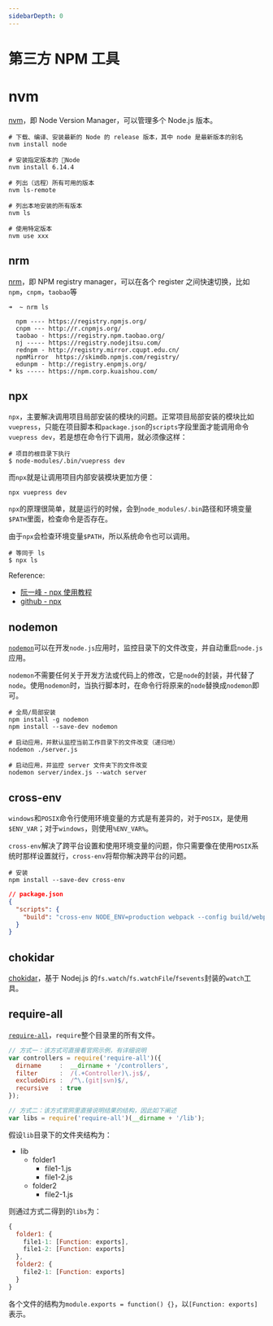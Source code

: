 ```yaml
---
sidebarDepth: 0
---
```


# 第三方 NPM 工具

# nvm

[nvm](https://github.com/creationix/nvm)，即 Node Version Manager，可以管理多个 Node.js 版本。

```shell
# 下载、编译、安装最新的 Node 的 release 版本，其中 node 是最新版本的别名
nvm install node

# 安装指定版本的 Node
nvm install 6.14.4

# 列出（远程）所有可用的版本
nvm ls-remote

# 列出本地安装的所有版本
nvm ls

# 使用特定版本
nvm use xxx
```

## nrm

[nrm](https://github.com/Pana/nrm)，即 NPM registry manager，可以在各个 register 之间快速切换，比如`npm`，`cnpm`，`taobao`等

```shell
➜  ~ nrm ls

  npm ---- https://registry.npmjs.org/
  cnpm --- http://r.cnpmjs.org/
  taobao - https://registry.npm.taobao.org/
  nj ----- https://registry.nodejitsu.com/
  rednpm - http://registry.mirror.cqupt.edu.cn/
  npmMirror  https://skimdb.npmjs.com/registry/
  edunpm - http://registry.enpmjs.org/
* ks ----- https://npm.corp.kuaishou.com/
```

## npx

`npx`，主要解决调用项目局部安装的模块的问题。正常项目局部安装的模块比如`vuepress`，只能在项目脚本和`package.json`的`scripts`字段里面才能调用命令`vuepress dev`，若是想在命令行下调用，就必须像这样：

```shell
# 项目的根目录下执行
$ node-modules/.bin/vuepress dev
```

而`npx`就是让调用项目内部安装模块更加方便：

```shell
npx vuepress dev
```

`npx`的原理很简单，就是运行的时候，会到`node_modules/.bin`路径和环境变量`$PATH`里面，检查命令是否存在。

由于`npx`会检查环境变量`$PATH`，所以系统命令也可以调用。

```shell
# 等同于 ls
$ npx ls
```

Reference:

- [阮一峰 - npx 使用教程](http://www.ruanyifeng.com/blog/2019/02/npx.html)
- [github - npx](https://github.com/zkat/npx)

## nodemon

[`nodemon`](https://github.com/remy/nodemon)可以在开发`node.js`应用时，监控目录下的文件改变，并自动重启`node.js`应用。

`nodemon`不需要任何关于开发方法或代码上的修改，它是`node`的封装，并代替了`node`。使用`nodemon`时，当执行脚本时，在命令行将原来的`node`替换成`nodemon`即可。

```shell
# 全局/局部安装
npm install -g nodemon
npm install --save-dev nodemon

# 启动应用，并默认监控当前工作目录下的文件改变（递归地）
nodemon ./server.js

# 启动应用，并监控 server 文件夹下的文件改变
nodemon server/index.js --watch server
```

## cross-env

`windows`和`POSIX`命令行使用环境变量的方式是有差异的，对于`POSIX`，是使用`$ENV_VAR`；对于`windows`，则使用`%ENV_VAR%`。

`cross-env`解决了跨平台设置和使用环境变量的问题，你只需要像在使用`POSIX`系统时那样设置就行，`cross-env`将帮你解决跨平台的问题。

```shell
# 安装
npm install --save-dev cross-env
```

```json
// package.json
{
  "scripts": {
    "build": "cross-env NODE_ENV=production webpack --config build/webpack.config.js"
  }
}
```

## chokidar

[chokidar](https://github.com/paulmillr/chokidar)，基于 Nodej.js 的`fs.watch`/`fs.watchFile`/`fsevents`封装的`watch`工具。

## require-all

[`require-all`](https://github.com/felixge/node-require-all)，`require`整个目录里的所有文件。

```js
// 方式一：该方式可直接看官网示例，有详细说明
var controllers = require('require-all')({
  dirname     :  __dirname + '/controllers',
  filter      :  /(.+Controller)\.js$/,
  excludeDirs :  /^\.(git|svn)$/,
  recursive   : true
});
```

```js
// 方式二：该方式官网里直接说明结果的结构，因此如下阐述
var libs = require('require-all')(__dirname + '/lib');
```

假设`lib`目录下的文件夹结构为：

- lib
  - folder1
    - file1-1.js
    - file1-2.js
  - folder2
    - file2-1.js

则通过方式二得到的`libs`为：

```js
{
  folder1: {
    file1-1: [Function: exports],
    file1-2: [Function: exports]
  },
  folder2: {
    file2-1: [Function: exports]
  }
}
```

各个文件的结构为`module.exports = function() {}`，以`[Function: exports]`表示。
